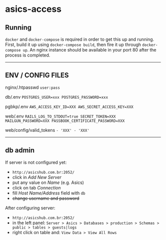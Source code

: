 # asics-access

## Running
`docker` and `docker-compose` is required in order to get this up and running. First, build it up using `docker-compose build`, then fire it up through `docker-compose up`. An nginx instance should be available in your port 80 after the process is completed.

***

## ENV / CONFIG FILES
nginx/.htpasswd
	`user:pass`

db/.env
	`POSTGRES_USER=xxx
	POSTGRES_PASSWORD=xxx`

pgbkp/.env
	`AWS_ACCESS_KEY_ID=XXX
	AWS_SECRET_ACCESS_KEY=XXX`

web/.env
	`RAILS_LOG_TO_STDOUT=true
	SECRET_TOKEN=XXX
	MAILGUN_PASSWORD=XXX
	PASSBOOK_CERTIFICATE_PASSWORD=XXX`
	
web/config/valid_tokens
	`- 'XXX'
	- 'XXX'`

***

## db admin

If server is not configured yet:
- `http://asicshub.com.br:2052/`
- click in *Add New Server*
- put any value on *Name* (e.g. Asics)
- click on tab *Connection*
- fill *Host Name/Address* field with `db`
- ~~change username and password~~

After configuring server:
- `http://asicshub.com.br:2052/`
- in the left panel: `Server > Asics > Databases > production > Schemas > public > tables > guests|logs`
- right click on table and: `View Data > View All Rows`
